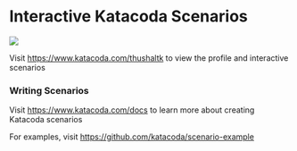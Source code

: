 # Interactive Katacoda Scenarios

[![](http://shields.katacoda.com/katacoda/thushaltk/count.svg)](https://www.katacoda.com/thushaltk "Get your profile on Katacoda.com")

Visit https://www.katacoda.com/thushaltk to view the profile and interactive scenarios

### Writing Scenarios
Visit https://www.katacoda.com/docs to learn more about creating Katacoda scenarios

For examples, visit https://github.com/katacoda/scenario-example
